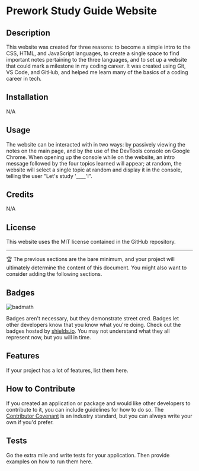 # Prework Study Guide Website

## Description

This website was created for three reasons: to become a simple intro to the CSS, HTML, and JavaScript languages, to create a single space to find important notes pertaining to the three languages, and to set up a website that could mark a milestone in my coding career. It was created using Git, VS Code, and GitHub, and helped me learn many of the basics of a coding career in tech.

## Installation

N/A

## Usage

The website can be interacted with in two ways: by passively viewing the notes on the main page, and by the use of the DevTools console on Google Chrome. When opening up the console while on the website, an intro message followed by the four topics learned will appear; at random, the website will select a single topic at random and display it in the console, telling the user "Let's study '____'!".

## Credits

N/A

## License

This website uses the MIT license contained in the GitHub repository.

---

🏆 The previous sections are the bare minimum, and your project will ultimately determine the content of this document. You might also want to consider adding the following sections.

## Badges

![badmath](https://img.shields.io/github/languages/top/nielsenjared/badmath)

Badges aren't necessary, but they demonstrate street cred. Badges let other developers know that you know what you're doing. Check out the badges hosted by [shields.io](https://shields.io/). You may not understand what they all represent now, but you will in time.

## Features

If your project has a lot of features, list them here.

## How to Contribute

If you created an application or package and would like other developers to contribute to it, you can include guidelines for how to do so. The [Contributor Covenant](https://www.contributor-covenant.org/) is an industry standard, but you can always write your own if you'd prefer.

## Tests

Go the extra mile and write tests for your application. Then provide examples on how to run them here.
